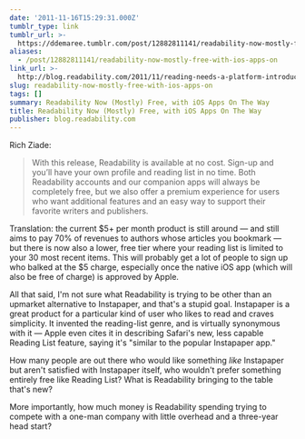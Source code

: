 ```yaml
---
date: '2011-11-16T15:29:31.000Z'
tumblr_type: link
tumblr_url: >-
  https://ddemaree.tumblr.com/post/12882811141/readability-now-mostly-free-with-ios-apps-on
aliases:
  - /post/12882811141/readability-now-mostly-free-with-ios-apps-on
link_url: >-
  http://blog.readability.com/2011/11/reading-needs-a-platform-introducing-the-new-readability/
slug: readability-now-mostly-free-with-ios-apps-on
tags: []
summary: Readability Now (Mostly) Free, with iOS Apps On The Way
title: Readability Now (Mostly) Free, with iOS Apps On The Way
publisher: blog.readability.com
---
```


Rich Ziade:

> With this release, Readability is available at no cost. Sign-up and you’ll have your own profile and reading list in no time. Both Readability accounts and our companion apps will always be completely free, but we also offer a premium experience for users who want additional features and an easy way to support their favorite writers and publishers.

Translation: the current $5+ per month product is still around — and still aims to pay 70% of revenues to authors whose articles you bookmark — but there is now also a lower, free tier where your reading list is limited to your 30 most recent items. This will probably get a lot of people to sign up who balked at the $5 charge, especially once the native iOS app (which will also be free of charge) is approved by Apple.

All that said, I'm not sure what Readability is trying to be other than an upmarket alternative to Instapaper, and that's a stupid goal. Instapaper is a great product for a particular kind of user who likes to read and craves simplicity. It invented the reading-list genre, and is virtually synonymous with it — Apple even cites it in describing Safari's new, less capable Reading List feature, saying it's "similar to the popular Instapaper app." 

How many people are out there who would like something _like_ Instapaper but aren't satisfied with Instapaper itself, who wouldn't prefer something entirely free like Reading List? What is Readability bringing to the table that's new?

More importantly, how much money is Readability spending trying to compete with a one-man company with little overhead and a three-year head start?